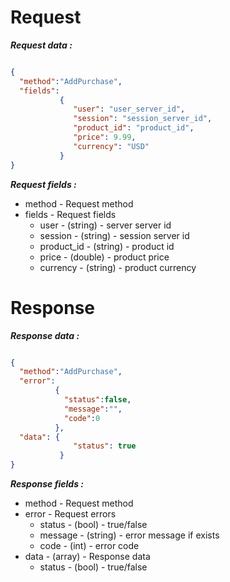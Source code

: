 # Request #

***Request data :*** 

```json

{
  "method":"AddPurchase",
  "fields": 
           {
              "user": "user_server_id",
              "session": "session_server_id",
              "product_id": "product_id",
              "price": 9.99,
              "currency": "USD"
           }
}

```

***Request fields :*** 

* method - Request method
* fields - Request fields
    * user - (string) - server server id
    * session - (string) - session server id
    * product_id - (string) - product id
    * price - (double) - product price
    * currency - (string) - product currency

# Response #

***Response data :*** 


```json

{
  "method":"AddPurchase",
  "error":
          {
            "status":false,
            "message":"",
            "code":0
          },
  "data": {
              "status": true
           }
}
```

***Response fields :*** 

* method - Request method
* error - Request errors
    * status - (bool) - true/false
    * message - (string) - error message if exists
    * code - (int) - error code
* data - (array) - Response data
    * status - (bool) - true/false
